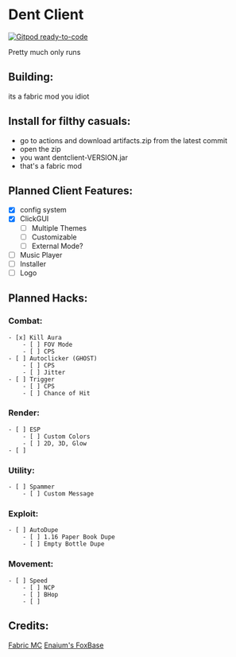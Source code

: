 # Dent Client
[![Gitpod ready-to-code](https://img.shields.io/badge/Gitpod-ready--to--code-blue?logo=gitpod)](https://gitpod.io/#https://github.com/DentClient/Client)

Pretty much only runs

## Building:
its a fabric mod you idiot

## Install for filthy casuals:
- go to actions and download artifacts.zip from the latest commit
- open the zip
- you want dentclient-VERSION.jar
- that's a fabric mod


## Planned Client Features:
- [x] config system
- [x] ClickGUI
    - [ ] Multiple Themes
    - [ ] Customizable
    - [ ] External Mode?
- [ ] Music Player
- [ ] Installer
- [ ] Logo

## Planned Hacks:
### Combat:
    - [x] Kill Aura
        - [ ] FOV Mode
        - [ ] CPS
    - [ ] Autoclicker (GHOST)
        - [ ] CPS
        - [ ] Jitter
    - [ ] Trigger
        - [ ] CPS
        - [ ] Chance of Hit
### Render:
    - [ ] ESP
        - [ ] Custom Colors
        - [ ] 2D, 3D, Glow
    - [ ] 
### Utility:
    - [ ] Spammer
        - [ ] Custom Message
### Exploit:
    - [ ] AutoDupe
        - [ ] 1.16 Paper Book Dupe
        - [ ] Empty Bottle Dupe
### Movement:
    - [ ] Speed
        - [ ] NCP
        - [ ] BHop
        - [ ] 


## Credits:
[Fabric MC](https://fabricmc.net "Fabric")
[Enaium's FoxBase](https://github.com/enaium/FoxBase "FoxBase")